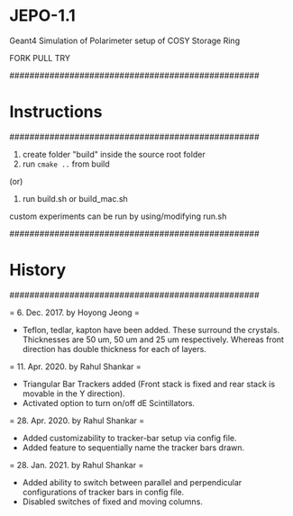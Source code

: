 # JEPO-1.1
Geant4 Simulation of Polarimeter setup of COSY Storage Ring

FORK PULL TRY

##################################################
#   Instructions                                      #
##################################################

1. create folder "build" inside the source root folder
2. run `cmake ..` from build

(or)

1. run build.sh or build_mac.sh

custom experiments can be run by using/modifying run.sh

##################################################
#   History                                      #
##################################################

= 6. Dec. 2017. by Hoyong Jeong = 
  - Teflon, tedlar, kapton have been added.
    These surround the crystals.
    Thicknesses are 50 um, 50 um and 25 um respectively.
    Whereas front direction has double thickness for each of layers.

= 11. Apr. 2020. by Rahul Shankar = 
  - Triangular Bar Trackers added (Front stack is fixed and rear stack is movable in the Y direction).
  - Activated option to turn on/off dE Scintillators.
  
= 28. Apr. 2020. by Rahul Shankar =
  - Added customizability to tracker-bar setup via config file.
  - Added feature to sequentially name the tracker bars drawn.
  
= 28. Jan. 2021. by Rahul Shankar =
  - Added ability to switch between parallel and perpendicular configurations of tracker bars
    in config file.
  - Disabled switches of fixed and moving columns.
